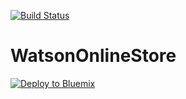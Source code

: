 [![Build Status](https://travis-ci.org/IBM/watson-online-store.svg?branch=master)](https://travis-ci.org/IBM/watson-online-store)

# WatsonOnlineStore

[![Deploy to Bluemix](https://bluemix.net/deploy/button.png)](https://bluemix.net/deploy?repository=https://github.com/ibm/watson-online-store)
